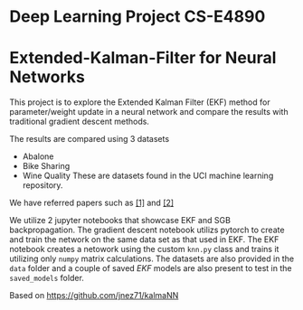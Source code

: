 # Deep Learning Project CS-E4890
# Extended-Kalman-Filter for Neural Networks

This project is to explore the Extended Kalman Filter (EKF) method for parameter/weight update in a neural network and compare the results with traditional gradient descent methods.

The results are compared using 3 datasets
  - Abalone
  - Bike Sharing
  - Wine Quality
These are datasets found in the UCI machine learning repository.

We have referred papers such as [[1]](https://www.sciencedirect.com/science/article/pii/S0925231219300980?via%3Dihub) and [[2]](https://link.springer.com/article/10.3103/S1060992X14020088) 

We utilize 2 jupyter notebooks that showcase EKF and SGB backpropagation. The gradient descent notebook utilizs pytorch to create and train the network on the same data set as that used in EKF. The EKF notebook creates a netowork using the custom `knn.py` class and trains it utilizing only `numpy` matrix calculations. The datasets are also provided in the `data` folder and a couple of saved _EKF_ models are also present to test in the `saved_models` folder. 


Based on https://github.com/jnez71/kalmaNN 
